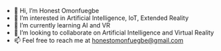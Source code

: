 - 👋 Hi, I’m Honest Omonfuegbe
- 👀 I’m interested in Artificial Intelligence, IoT, Extended Reality
- 🌱 I’m currently learning AI and VR
- 💞️ I’m looking to collaborate on Artificial Intelligence and Virtual Reality
- 📫 Feel free to reach me at honestomonfuegbe@gmail.com

<!---
Honestomonfuegbe/Honestomonfuegbe is a ✨ special ✨ repository because its `README.md` (this file) appears on your GitHub profile.
You can click the Preview link to take a look at your changes.
--->
